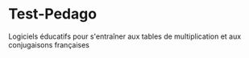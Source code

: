 Test-Pedago
===========

Logiciels éducatifs pour s'entraîner aux tables de multiplication et aux conjugaisons françaises

